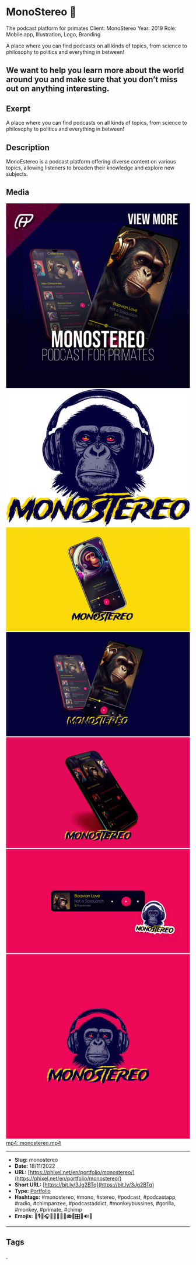 # MonoStereo 🙉
The podcast platform for primates
Client: MonoStereo
Year: 2019
Role: Mobile app, Illustration, Logo, Branding

A place where you can find podcasts on all kinds of topics, from science to philosophy to politics and everything in between!

We want to help you learn more about the world around you and make sure that you don’t miss out on anything interesting.
------------
## Exerpt
A place where you can find podcasts on all kinds of topics, from science to philosophy to politics and everything in between!
## Description
MonoEstereo is a podcast platform offering diverse content on various topics, allowing listeners to broaden their knowledge and explore new subjects.
## Media
<img src="media/4e8854fb/cover-monostereo.jpg" loading="lazy"><br>
<img src="media/4465bf3a/monostereo-logo.png" loading="lazy"><br>
<img src="media/046610bb/monostereo-mockup-01.jpg" loading="lazy"><br>
<img src="media/efad93e6/monostereo-mockup-02.jpg" loading="lazy"><br>
<img src="media/09217723/monostereo-mockup-03.jpg" loading="lazy"><br>
<img src="media/c53eb2c6/monostereo-mockup-04.jpg" loading="lazy"><br>
<img src="media/e05bc27a/monostereo.jpg" loading="lazy"><br>
	<a href="media/1bda8ef5/monostereo.mp4" target="_media">mp4: monostereo.mp4</a><br>

------------
- **Slug:** monostereo
- **Date:** 18/11/2022
- **URL:** [https://phixel.net/en/portfolio/monostereo/](https://phixel.net/en/portfolio/monostereo/)
- **Short URL:** [https://bit.ly/3Jg2BTq](https://bit.ly/3Jg2BTq)
- **Type:** [Portfolio](#portfolio)
- **Hashtags:** #monostereo, #mono, #stereo, #podcast, #podcastapp, #radio, #chimpanzee, #podcastaddict, #monkeybussines, #gorilla, #monkey, #primate, #chimp
- **Emojis:** 🐒🎙️🙈🎧🐵🎤🙉📰🙊📻🦍🎛️🦧🔊🎶

------------
## Tags
[ ](# )
